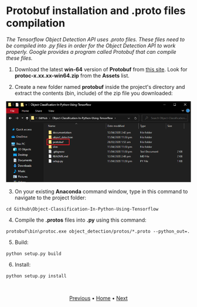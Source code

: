 # Protobuf installation and .proto files compilation

_The Tensorflow Object Detection API uses .proto files. These files need to be compiled into .py files in order for the Object Detection API to work properly. Google provides a program called Protobuf that can compile these files._

1. Download the latest **win-64** version of **Protobuf** from [this site](https://github.com/protocolbuffers/protobuf/releases). Look for **protoc-x.xx.xx-win64.zip** from the **Assets** list.

2. Create a new folder named **protobuf** inside the project's directory and extract the contents (bin, include) of the zip file you downloaded:

<p align="center">
  <img src="images\new-protobuf-folder.png">
</p>

3. On your existing **Anaconda** command window, type in this command to navigate to the project folder:
```
cd Github\Object-Classification-In-Python-Using-Tensorflow
```

4. Compile the **.protos** files into **.py** using this command:
```
protobuf\bin\protoc.exe object_detection/protos/*.proto --python_out=.
```
5. Build:
```
python setup.py build
```

6. Install:
```
python setup.py install
```

<br>
<p align="center">
  <a href="https://github.com/JeiEmDSea/Object-Classification-In-Python-Using-Tensorflow/blob/master/documentation/cloning_repository.md">Previous</a>
  <span>•</span>
  <a href="https://github.com/JeiEmDSea/Object-Classification-In-Python-Using-Tensorflow">Home</a>
  <span>•</span>
  <a href="https://github.com/JeiEmDSea/Object-Classification-In-Python-Using-Tensorflow/blob/master/documentation/gathering_data_for_training.md">Next</a>
</p>